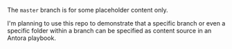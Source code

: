 The `master` branch is for some placeholder content only.

I'm planning to use this repo to demonstrate that a specific branch or even a specific folder within a branch can be specified as content source in an Antora playbook.
